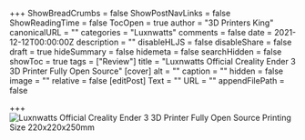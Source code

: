 +++
ShowBreadCrumbs = false
ShowPostNavLinks = false
ShowReadingTime = false
TocOpen = true
author = "3D Printers King"
canonicalURL = ""
categories = "Luxnwatts"
comments = false
date = 2021-12-12T00:00:00Z
description = ""
disableHLJS = false
disableShare = false
draft = true
hideSummary = false
hidemeta = false
searchHidden = false
showToc = true
tags = ["Review"]
title = "Luxnwatts Official Creality Ender 3 3D Printer Fully Open Source"
[cover]
alt = ""
caption = ""
hidden = false
image = ""
relative = false
[editPost]
Text = ""
URL = ""
appendFilePath = false

+++
![Luxnwatts Official Creality Ender 3 3D Printer Fully Open Source Printing Size 220x220x250mm](https://images-na.ssl-images-amazon.com/images/I/719-Rrk2IQL._AC_UL604_SR604,400_.jpg)